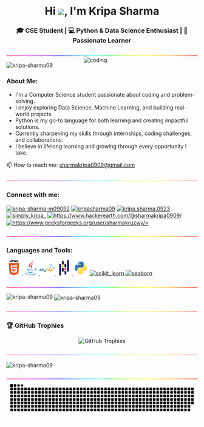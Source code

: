 <h1 align="center">
  Hi <img src="https://media.giphy.com/media/hvRJCLFzcasrR4ia7z/giphy.gif" width="30px">, I'm Kripa Sharma
</h1>
<!--<h1 align="center">Hi 👋, I'm Kripa Sharma</h1>
<p align="center">
  <img src="https://img.shields.io/badge/CSE%20Student-blue" />
  <img src="https://img.shields.io/badge/Python%20Lover-yellow" />
  <img src="https://img.shields.io/badge/Data%20Science%20Enthusiast-green" />
  <img src="https://img.shields.io/badge/Passionate%20Learner-red" />
</p>
<!--<h1 align="center">Hi 👋, I'm Kripa Sharma</h1>-->
<h3 align="center">🎓 CSE Student | 💻 Python & Data Science Enthusiast | 🚀 Passionate Learner</h3>
<img src="https://github.com/kripa-sharma09/kripa-sharma09/blob/main/Animated_divider.gif?raw=true" alt="Animated Divider" />
<img align="right" alt="coding" width="300" src="https://user-images.githubusercontent.com/74038190/219923809-b86dc415-a0c2-4a38-bc88-ad6cf06395a8.gif">

<p align="left"> <img src="https://komarev.com/ghpvc/?username=kripa-sharma09&label=Profile%20views&color=0e75b6&style=flat" alt="kripa-sharma09" /> </p>
<h3>About Me:</h3>

<ul>
  <li>I'm a Computer Science student passionate about coding and problem-solving.</li>
  <li>I enjoy exploring Data Science, Machine Learning, and building real-world projects.</li>
  <li>Python is my go-to language for both learning and creating impactful solutions.</li>
  <li>Currently sharpening my skills through internships, coding challenges, and collaborations.</li>
  <li>I believe in lifelong learning and growing through every opportunity I take.</li>
</ul>
<p>📫 How to reach me: <a href="mailto:sharmakripa0909@gmail.com">sharmakripa0909@gmail.com</a></p>
<img src="https://github.com/kripa-sharma09/kripa-sharma09/blob/main/Animated_divider.gif?raw=true" alt="Animated Divider" />

<h3 align="left">Connect with me:</h3>
<p align="left">
<a href="https://linkedin.com/in/kripa-sharma-m09092" target="blank"><img align="center" src="https://raw.githubusercontent.com/rahuldkjain/github-profile-readme-generator/master/src/images/icons/Social/linked-in-alt.svg" alt="kripa-sharma-m09092" height="30" width="40" /></a>
<a href="https://kaggle.com/kripasharma09" target="blank"><img align="center" src="https://raw.githubusercontent.com/rahuldkjain/github-profile-readme-generator/master/src/images/icons/Social/kaggle.svg" alt="kripasharma09" height="30" width="40" /></a>
<a href="https://fb.com/kripa.sharma.0923" target="blank"><img align="center" src="https://raw.githubusercontent.com/rahuldkjain/github-profile-readme-generator/master/src/images/icons/Social/facebook.svg" alt="kripa.sharma.0923" height="30" width="40" /></a>
<a href="https://instagram.com/simply_kripa_" target="blank"><img align="center" src="https://raw.githubusercontent.com/rahuldkjain/github-profile-readme-generator/master/src/images/icons/Social/instagram.svg" alt="simply_kripa_" height="30" width="40" /></a>
<a href="https://www.hackerearth.com/@sharmakripa0909/" target="blank"><img align="center" src="https://raw.githubusercontent.com/rahuldkjain/github-profile-readme-generator/master/src/images/icons/Social/hackerearth.svg" alt="https://www.hackerearth.com/@sharmakripa0909/" height="30" width="40" /></a>
<a href="https://www.geeksforgeeks.org/user/sharmakruzwy/<https://www.geeksforgeeks.org/user/sharmakruzwy/>" target="blank"><img align="center" src="https://raw.githubusercontent.com/rahuldkjain/github-profile-readme-generator/master/src/images/icons/Social/geeks-for-geeks.svg" alt="https://www.geeksforgeeks.org/user/sharmakruzwy/>" height="30" width="40" /></a>
</p>
<img src="https://github.com/kripa-sharma09/kripa-sharma09/blob/main/Animated_divider.gif?raw=true" alt="Animated Divider" />

<h3 align="left">Languages and Tools:</h3>
<p align="left"> <a href="https://www.w3.org/html/" target="_blank" rel="noreferrer"> <img src="https://raw.githubusercontent.com/devicons/devicon/master/icons/html5/html5-original-wordmark.svg" alt="html5" width="40" height="40"/> </a> <a href="https://www.java.com" target="_blank" rel="noreferrer"> <img src="https://raw.githubusercontent.com/devicons/devicon/master/icons/java/java-original.svg" alt="java" width="40" height="40"/> </a>  <a href="https://www.mysql.com/" target="_blank" rel="noreferrer"> <img src="https://raw.githubusercontent.com/devicons/devicon/master/icons/mysql/mysql-original-wordmark.svg" alt="mysql" width="40" height="40"/> </a>  <a href="https://pandas.pydata.org/" target="_blank" rel="noreferrer"> <img src="https://raw.githubusercontent.com/devicons/devicon/2ae2a900d2f041da66e950e4d48052658d850630/icons/pandas/pandas-original.svg" alt="pandas" width="40" height="40"/> </a> <a href="https://www.python.org" target="_blank" rel="noreferrer"> <img src="https://raw.githubusercontent.com/devicons/devicon/master/icons/python/python-original.svg" alt="python" width="40" height="40"/> </a> <a href="https://scikit-learn.org/" target="_blank" rel="noreferrer"> <img src="https://upload.wikimedia.org/wikipedia/commons/0/05/Scikit_learn_logo_small.svg" alt="scikit_learn" width="40" height="40"/> </a> <a href="https://seaborn.pydata.org/" target="_blank" rel="noreferrer"> <img src="https://seaborn.pydata.org/_images/logo-mark-lightbg.svg" alt="seaborn" width="40" height="40"/> </a> </p>
<img src="https://github.com/kripa-sharma09/kripa-sharma09/blob/main/Animated_divider.gif?raw=true" alt="Animated Divider" />
<p><img align="left" src="https://github-readme-stats.vercel.app/api/top-langs?username=kripa-sharma09&show_icons=true&locale=en&layout=compact" alt="kripa-sharma09" /></p>

<p>&nbsp;<img align="center" src="https://github-readme-stats.vercel.app/api?username=kripa-sharma09&show_icons=true&locale=en" alt="kripa-sharma09" /></p>
<img src="https://github.com/kripa-sharma09/kripa-sharma09/blob/main/Animated_divider.gif?raw=true" alt="Animated Divider" />

<h3>🏆 GitHub Trophies</h3>

<p align="center">
  <img src="https://github-profile-trophy.vercel.app/?username=kripa-sharma09&theme=onedark&no-frame=true&margin-w=10" alt="GitHub Trophies"/>
</p>
<img src="https://github.com/kripa-sharma09/kripa-sharma09/blob/main/Animated_divider.gif?raw=true" alt="Animated Divider" />
<p><img align="center" src="https://github-readme-streak-stats.herokuapp.com/?user=kripa-sharma09&" alt="kripa-sharma09" /></p>

<img src="https://github.com/kripa-sharma09/kripa-sharma09/blob/main/Animated_divider.gif?raw=true" alt="Animated Divider" />
<img src="https://raw.githubusercontent.com/Elanza-48/Elanza-48/main/resources/img/github-contribution-grid-snake.svg" alt="GitHub Contribution Snake" />


